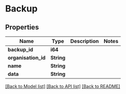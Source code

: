 # Backup

## Properties

Name | Type | Description | Notes
------------ | ------------- | ------------- | -------------
**backup_id** | **i64** |  | 
**organisation_id** | **String** |  | 
**name** | **String** |  | 
**data** | **String** |  | 

[[Back to Model list]](../README.md#documentation-for-models) [[Back to API list]](../README.md#documentation-for-api-endpoints) [[Back to README]](../README.md)


